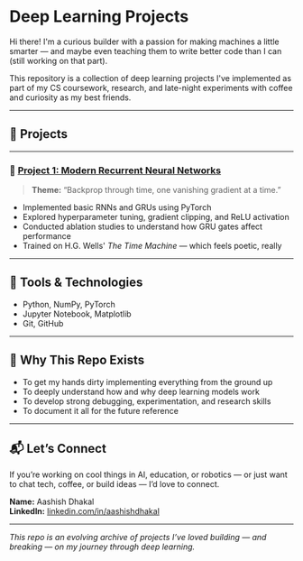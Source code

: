 # Deep Learning Projects

Hi there! I'm a curious builder with a passion for making machines a little smarter — and maybe even teaching them to write better code than I can (still working on that part).

This repository is a collection of deep learning projects I've implemented as part of my CS coursework, research, and late-night experiments with coffee and curiosity as my best friends.

---

## 📂 Projects

---

### 🔹 [Project 1: Modern Recurrent Neural Networks](./Modern%20RNN)
> **Theme:** “Backprop through time, one vanishing gradient at a time.”

- Implemented basic RNNs and GRUs using PyTorch
- Explored hyperparameter tuning, gradient clipping, and ReLU activation
- Conducted ablation studies to understand how GRU gates affect performance
- Trained on H.G. Wells' *The Time Machine* — which feels poetic, really

---

## 🔧 Tools & Technologies

- Python, NumPy, PyTorch
- Jupyter Notebook, Matplotlib  
- Git, GitHub

---

## 🎯 Why This Repo Exists

- To get my hands dirty implementing everything from the ground up
- To deeply understand how and why deep learning models work
- To develop strong debugging, experimentation, and research skills
- To document it all for the future reference

---

## 📬 Let’s Connect

If you’re working on cool things in AI, education, or robotics — or just want to chat tech, coffee, or build ideas — I’d love to connect.

**Name:** Aashish Dhakal  
**LinkedIn:** [linkedin.com/in/aashishdhakal](https://linkedin.com/in/aashishdhakal)

---

_This repo is an evolving archive of projects I’ve loved building — and breaking — on my journey through deep learning._

